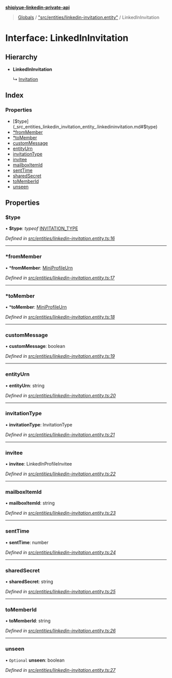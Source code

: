 **[shiqiyue-linkedin-private-api](../README.md)**

> [Globals](../globals.md) / ["src/entities/linkedin-invitation.entity"](../modules/_src_entities_linkedin_invitation_entity_.md) / LinkedInInvitation

# Interface: LinkedInInvitation

## Hierarchy

* **LinkedInInvitation**

  ↳ [Invitation](_src_entities_invitation_entity_.invitation.md)

## Index

### Properties

* [$type](_src_entities_linkedin_invitation_entity_.linkedininvitation.md#$type)
* [*fromMember](_src_entities_linkedin_invitation_entity_.linkedininvitation.md#*frommember)
* [*toMember](_src_entities_linkedin_invitation_entity_.linkedininvitation.md#*tomember)
* [customMessage](_src_entities_linkedin_invitation_entity_.linkedininvitation.md#custommessage)
* [entityUrn](_src_entities_linkedin_invitation_entity_.linkedininvitation.md#entityurn)
* [invitationType](_src_entities_linkedin_invitation_entity_.linkedininvitation.md#invitationtype)
* [invitee](_src_entities_linkedin_invitation_entity_.linkedininvitation.md#invitee)
* [mailboxItemId](_src_entities_linkedin_invitation_entity_.linkedininvitation.md#mailboxitemid)
* [sentTime](_src_entities_linkedin_invitation_entity_.linkedininvitation.md#senttime)
* [sharedSecret](_src_entities_linkedin_invitation_entity_.linkedininvitation.md#sharedsecret)
* [toMemberId](_src_entities_linkedin_invitation_entity_.linkedininvitation.md#tomemberid)
* [unseen](_src_entities_linkedin_invitation_entity_.linkedininvitation.md#unseen)

## Properties

### $type

•  **$type**: *typeof* [INVITATION\_TYPE](../modules/_src_entities_linkedin_invitation_entity_.md#invitation_type)

*Defined in [src/entities/linkedin-invitation.entity.ts:16](https://github.com/shiqiyue/linkedin-private-api/blob/ff42743/src/entities/linkedin-invitation.entity.ts#L16)*

___

### *fromMember

•  ***fromMember**: [MiniProfileUrn](../modules/_src_entities_linkedin_mini_profile_entity_.md#miniprofileurn)

*Defined in [src/entities/linkedin-invitation.entity.ts:17](https://github.com/shiqiyue/linkedin-private-api/blob/ff42743/src/entities/linkedin-invitation.entity.ts#L17)*

___

### *toMember

•  ***toMember**: [MiniProfileUrn](../modules/_src_entities_linkedin_mini_profile_entity_.md#miniprofileurn)

*Defined in [src/entities/linkedin-invitation.entity.ts:18](https://github.com/shiqiyue/linkedin-private-api/blob/ff42743/src/entities/linkedin-invitation.entity.ts#L18)*

___

### customMessage

•  **customMessage**: boolean

*Defined in [src/entities/linkedin-invitation.entity.ts:19](https://github.com/shiqiyue/linkedin-private-api/blob/ff42743/src/entities/linkedin-invitation.entity.ts#L19)*

___

### entityUrn

•  **entityUrn**: string

*Defined in [src/entities/linkedin-invitation.entity.ts:20](https://github.com/shiqiyue/linkedin-private-api/blob/ff42743/src/entities/linkedin-invitation.entity.ts#L20)*

___

### invitationType

•  **invitationType**: InvitationType

*Defined in [src/entities/linkedin-invitation.entity.ts:21](https://github.com/shiqiyue/linkedin-private-api/blob/ff42743/src/entities/linkedin-invitation.entity.ts#L21)*

___

### invitee

•  **invitee**: LinkedInProfileInvitee

*Defined in [src/entities/linkedin-invitation.entity.ts:22](https://github.com/shiqiyue/linkedin-private-api/blob/ff42743/src/entities/linkedin-invitation.entity.ts#L22)*

___

### mailboxItemId

•  **mailboxItemId**: string

*Defined in [src/entities/linkedin-invitation.entity.ts:23](https://github.com/shiqiyue/linkedin-private-api/blob/ff42743/src/entities/linkedin-invitation.entity.ts#L23)*

___

### sentTime

•  **sentTime**: number

*Defined in [src/entities/linkedin-invitation.entity.ts:24](https://github.com/shiqiyue/linkedin-private-api/blob/ff42743/src/entities/linkedin-invitation.entity.ts#L24)*

___

### sharedSecret

•  **sharedSecret**: string

*Defined in [src/entities/linkedin-invitation.entity.ts:25](https://github.com/shiqiyue/linkedin-private-api/blob/ff42743/src/entities/linkedin-invitation.entity.ts#L25)*

___

### toMemberId

•  **toMemberId**: string

*Defined in [src/entities/linkedin-invitation.entity.ts:26](https://github.com/shiqiyue/linkedin-private-api/blob/ff42743/src/entities/linkedin-invitation.entity.ts#L26)*

___

### unseen

• `Optional` **unseen**: boolean

*Defined in [src/entities/linkedin-invitation.entity.ts:27](https://github.com/shiqiyue/linkedin-private-api/blob/ff42743/src/entities/linkedin-invitation.entity.ts#L27)*
